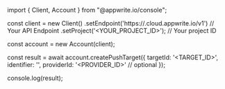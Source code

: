 import { Client, Account } from "@appwrite.io/console";

const client = new Client()
    .setEndpoint('https://<REGION>.cloud.appwrite.io/v1') // Your API Endpoint
    .setProject('<YOUR_PROJECT_ID>'); // Your project ID

const account = new Account(client);

const result = await account.createPushTarget({
    targetId: '<TARGET_ID>',
    identifier: '<IDENTIFIER>',
    providerId: '<PROVIDER_ID>' // optional
});

console.log(result);

